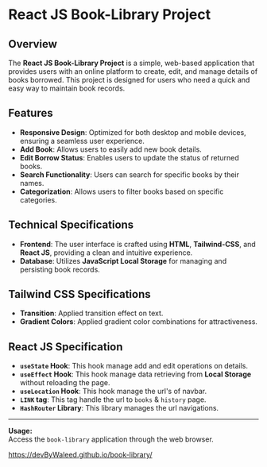 # React JS Book-Library Project

## **Overview**
The **React JS Book-Library Project** is a simple, web-based application that provides users with an online platform to create, edit, and manage details of books borrowed. This project is designed for users who need a quick and easy way to maintain book records.


## **Features**
- **Responsive Design**: Optimized for both desktop and mobile devices, ensuring a seamless user experience.
- **Add Book**: Allows users to easily add new book details.
- **Edit Borrow Status**: Enables users to update the status of returned books.
- **Search Functionality**: Users can search for specific books by their names.
- **Categorization**: Allows users to filter books based on specific categories.


## **Technical Specifications**
- **Frontend**: The user interface is crafted using **HTML**, **Tailwind-CSS**, and **React JS**, providing a clean and intuitive experience.
- **Database**: Utilizes **JavaScript Local Storage** for managing and persisting book records.


## **Tailwind CSS Specifications**
- **Transition**: Applied transition effect on text.
- **Gradient Colors**: Applied gradient color combinations for attractiveness.


## **React JS Specification**
- **`useState` Hook**: This hook manage add and edit operations on details.
- **`useEffect` Hook**: This hook manage data retrieving from **Local Storage** without reloading the page.
- **`useLocation` Hook**: This hook manage the url's of navbar.
- **`LINK` tag**: This tag handle the url to `books` & `history` page.
- **`HashRouter` Library**: This library manages the url navigations.

---
**Usage:**  
Access the `book-library` application through the web browser. 

https://devByWaleed.github.io/book-library/
